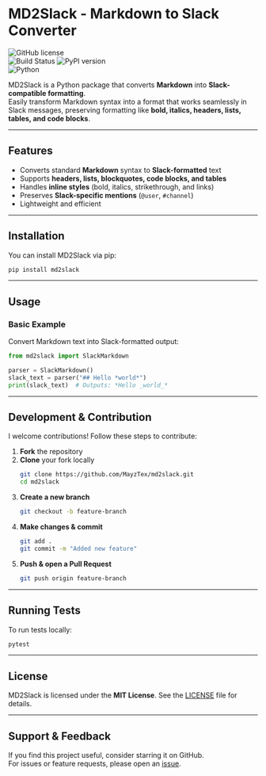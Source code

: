 # MD2Slack - Markdown to Slack Converter

![GitHub license](https://img.shields.io/badge/license-MIT-blue.svg)  
![Build Status](https://github.com/MayzTex/MD2Slack/actions/workflows/ci.yml/badge.svg)
![PyPI version](https://img.shields.io/pypi/v/md2slack)  
![Python](https://img.shields.io/badge/python-3.6%2B-blue)  

MD2Slack is a Python package that converts **Markdown** into **Slack-compatible formatting**.  
Easily transform Markdown syntax into a format that works seamlessly in Slack messages, preserving formatting like **bold, italics, headers, lists, tables, and code blocks**.  

---

## Features
- Converts standard **Markdown** syntax to **Slack-formatted** text  
- Supports **headers, lists, blockquotes, code blocks, and tables**  
- Handles **inline styles** (bold, italics, strikethrough, and links)  
- Preserves **Slack-specific mentions** (`@user`, `#channel`)  
- Lightweight and efficient  

---

## Installation

You can install MD2Slack via pip:

```bash
pip install md2slack
```

---

## Usage

### Basic Example
Convert Markdown text into Slack-formatted output:

```python
from md2slack import SlackMarkdown

parser = SlackMarkdown()
slack_text = parser("## Hello *world*")
print(slack_text)  # Outputs: *Hello _world_*
```
---

## Development & Contribution

I welcome contributions! Follow these steps to contribute:

1. **Fork** the repository  
2. **Clone** your fork locally  
   ```bash
   git clone https://github.com/MayzTex/md2slack.git
   cd md2slack
   ```
3. **Create a new branch**  
   ```bash
   git checkout -b feature-branch
   ```
4. **Make changes & commit**  
   ```bash
   git add .
   git commit -m "Added new feature"
   ```
5. **Push & open a Pull Request**  
   ```bash
   git push origin feature-branch
   ```

---

## Running Tests

To run tests locally:

```bash
pytest
```

---

## License

MD2Slack is licensed under the **MIT License**. See the [LICENSE](LICENSE) file for details.

---

## Support & Feedback

If you find this project useful, consider starring it on GitHub.  
For issues or feature requests, please open an [issue](https://github.com/MayzTex/md2slack/issues).

